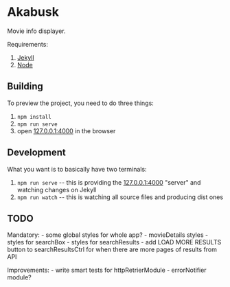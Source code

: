 # Akabusk

Movie info displayer.

Requirements:
1. [Jekyll](http://jekyllrb.com/)
2. [Node](https://nodejs.org)

## Building

To preview the project, you need to do three things:
1. `npm install`
2. `npm run serve`
3. open [127.0.0.1:4000](http://127.0.0.1:4000/) in the browser

## Development

What you want is to basically have two terminals:
1. `npm run serve` -- this is providing the [127.0.0.1:4000](http://127.0.0.1:4000/) "server" and watching changes on Jekyll
2. `npm run watch` -- this is watching all source files and producing dist ones

## TODO

Mandatory:
    - some global styles for whole app?
    - movieDetails styles
    - styles for searchBox
    - styles for searchResults
    - add LOAD MORE RESULTS button to searchResultsCtrl for when there are more pages of results from API

Improvements:
    - write smart tests for httpRetrierModule
    - errorNotifier module?
